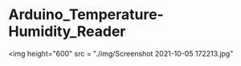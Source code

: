 # Arduino_Temperature-Humidity_Reader

<img height="600" src = "./img/Screenshot 2021-10-05 172213.jpg"
